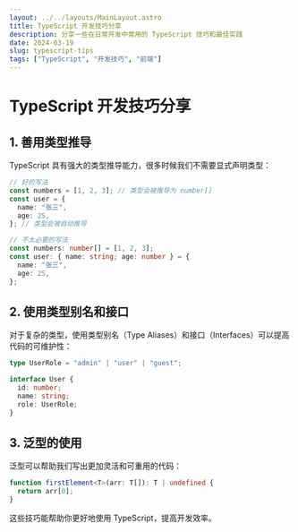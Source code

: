 ```yaml
---
layout: ../../layouts/MainLayout.astro
title: TypeScript 开发技巧分享
description: 分享一些在日常开发中常用的 TypeScript 技巧和最佳实践
date: 2024-03-19
slug: typescript-tips
tags: ["TypeScript", "开发技巧", "前端"]
---
```


# TypeScript 开发技巧分享

## 1. 善用类型推导

TypeScript 具有强大的类型推导能力，很多时候我们不需要显式声明类型：

```typescript
// 好的写法
const numbers = [1, 2, 3]; // 类型会被推导为 number[]
const user = {
  name: "张三",
  age: 25,
}; // 类型会被自动推导

// 不太必要的写法
const numbers: number[] = [1, 2, 3];
const user: { name: string; age: number } = {
  name: "张三",
  age: 25,
};
```

## 2. 使用类型别名和接口

对于复杂的类型，使用类型别名（Type Aliases）和接口（Interfaces）可以提高代码的可维护性：

```typescript
type UserRole = "admin" | "user" | "guest";

interface User {
  id: number;
  name: string;
  role: UserRole;
}
```

## 3. 泛型的使用

泛型可以帮助我们写出更加灵活和可重用的代码：

```typescript
function firstElement<T>(arr: T[]): T | undefined {
  return arr[0];
}
```

这些技巧能帮助你更好地使用 TypeScript，提高开发效率。
